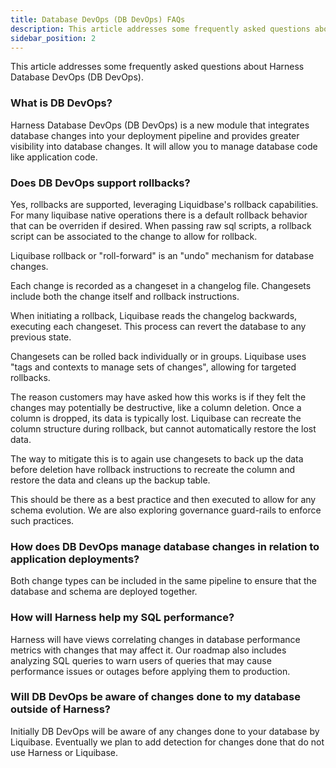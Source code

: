 ```yaml
---
title: Database DevOps (DB DevOps) FAQs
description: This article addresses some frequently asked questions about Harness Database DevOps (DB DevOps).
sidebar_position: 2
---
```


This article addresses some frequently asked questions about Harness Database DevOps (DB DevOps).

### What is DB DevOps?

Harness Database DevOps (DB DevOps) is a new module that integrates database changes into your deployment pipeline and provides greater visibility into database changes. It will allow you to manage database code like application code.

### Does DB DevOps support rollbacks?

Yes, rollbacks are supported, leveraging Liquidbase's rollback capabilities. For many liquibase native operations there is a default rollback behavior that can be overriden if desired. When passing raw sql scripts, a rollback script can be associated to the change to allow for rollback.

Liquibase rollback or "roll-forward" is an "undo" mechanism for database changes.

Each change is recorded as a changeset in a changelog file. Changesets include both the change itself and rollback instructions.

When initiating a rollback, Liquibase reads the changelog backwards, executing each changeset. This process can revert the database to any previous state.

Changesets can be rolled back individually or in groups. Liquibase uses "tags and contexts to manage sets of changes", allowing for targeted rollbacks.

The reason customers may have asked how this works is if they felt the changes may potentially be destructive, like a column deletion. Once a column is dropped, its data is typically lost. Liquibase can recreate the column structure during rollback, but cannot automatically restore the lost data. 

The way to mitigate this is to again use changesets to back up the data before deletion have rollback instructions to recreate the column and restore the data and cleans up the backup table.

This should be there as a best practice and then executed to allow for any schema evolution. We are also exploring governance guard-rails to enforce such practices.

### How does DB DevOps manage database changes in relation to application deployments?

Both change types can be included in the same pipeline to ensure that the database and schema are deployed together.

### How will Harness help my SQL performance?

Harness will have views correlating changes in database performance metrics with changes that may affect it. Our roadmap also includes analyzing SQL queries to warn users of queries that may cause performance issues or outages before applying them to production.

### Will DB DevOps be aware of changes done to my database outside of Harness?

Initially DB DevOps will be aware of any changes done to your database by Liquibase. Eventually we plan to add detection for changes done that do not use Harness or Liquibase.
